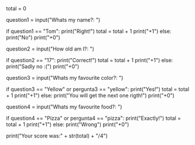 total = 0

question1 = input("Whats my name?: ")

if question1 == "Tom":
    print("Right!")
    total = total + 1
    print("+1")
else:
    print("No")
    print("+0")


question2 = input("How old am I?: ")

if question2 == "17":
    print("Correct!")
    total = total + 1
    print("+1")
else:
    print("Sadly no :(")
    print("+0")

question3 = input("Whats my favourite color?: ")

if question3 == "Yellow" or pergunta3 == "yellow":
    print("Yes!")
    total = total + 1
    print("+1")
else:
    print("You will get the next one rigth!")
    print("+0")

question4 = input("Whats my favourite food?: ")

if question4 == "Pizza" or pergunta4 == "pizza":
    print("Exactly!")
    total = total + 1
    print("+1")
else:
    print("Wrong")
    print("+0")


print("Your score was:" + str(total) + "/4")
